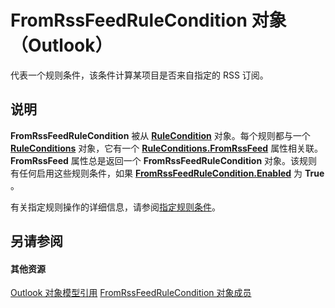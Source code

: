 
# FromRssFeedRuleCondition 对象 （Outlook）

代表一个规则条件，该条件计算某项目是否来自指定的 RSS 订阅。


## 说明

 **FromRssFeedRuleCondition** 被从 **[RuleCondition](e03f91c2-2c08-b036-104a-d6246f28bc2d.md)** 对象。每个规则都与一个 **[RuleConditions](e8e9a05a-b36b-add2-b294-8cdc5a97e119.md)** 对象，它有一个 **[RuleConditions.FromRssFeed](ef312495-4d65-bb89-c543-59c5473171ff.md)** 属性相关联。 **FromRssFeed** 属性总是返回一个 **FromRssFeedRuleCondition** 对象。该规则有任何启用这些规则条件，如果 **[FromRssFeedRuleCondition.Enabled](162939a7-005b-7762-541c-d7cd2f5e979a.md)** 为 **True** 。

有关指定规则操作的详细信息，请参阅[指定规则条件](http://msdn.microsoft.com/library/812c131a-fe23-1b8b-5e2d-9459d7102630%28Office.15%29.aspx)。


## 另请参阅


#### 其他资源


[Outlook 对象模型引用](http://msdn.microsoft.com/library/73221b13-d8d8-99b8-3394-b95dbbfd5ddc%28Office.15%29.aspx)
[FromRssFeedRuleCondition 对象成员](0c0a949a-d654-6701-f70d-9a5bb908fed8.md)